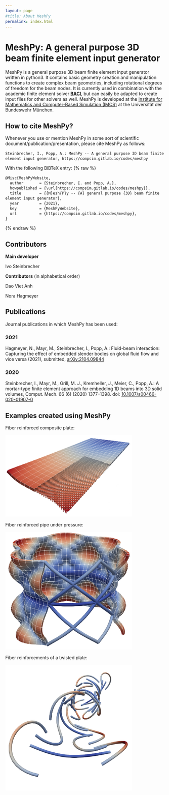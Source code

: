 ```yaml
---
layout: page
#title: About MeshPy
permalink: index.html
---
```



# MeshPy: A general purpose 3D beam finite element input generator

MeshPy is a general purpose 3D beam finite element input generator written in python3.
It contains basic geometry creation and manipulation functions to create complex beam geometries, including rotational degrees of freedom for the beam nodes.
It is currently used in combination with the academic finite element solver [**BACI**](https://baci.pages.gitlab.lrz.de/website), but can easily be adapted to create input files for other solvers as well.
MeshPy is developed at the [Institute for Mathematics and Computer-Based Simulation (IMCS)](https://www.unibw.de/imcs-en) at the Universität der Bundeswehr München.


## How to cite MeshPy?

Whenever you use or mention MeshPy in some sort of scientific document/publication/presentation, please cite MeshPy as follows:

```
Steinbrecher, I., Popp, A.: MeshPy -- A general purpose 3D beam finite element input generator, https://compsim.gitlab.io/codes/meshpy
```

With the following BiBTeX entry:
{% raw %}
```TeX
@Misc{MeshPyWebsite,
  author       = {Steinbrecher, I. and Popp, A.},
  howpublished = {\url{https://compsim.gitlab.io/codes/meshpy}},
  title        = {{M}esh{P}y -- {A} general purpose {3D} beam finite element input generator},
  year         = {2021},
  key          = {MeshPyWebsite},
  url          = {https://compsim.gitlab.io/codes/meshpy},
}
```
{% endraw %}


## Contributors

**Main developer**

Ivo Steinbrecher

**Contributors** (in alphabetical order)

Dao Viet Anh

Nora Hagmeyer


## Publications

Journal publications in which MeshPy has been used:

### 2021
Hagmeyer, N., Mayr, M., Steinbrecher, I., Popp, A.: Fluid-beam interaction: Capturing the effect of embedded slender bodies on global fluid flow and vice versa (2021), submitted, [arXiv:2104.09844](https://arxiv.org/abs/2104.09844)

### 2020
Steinbrecher, I., Mayr, M., Grill, M. J., Kremheller, J., Meier, C., Popp, A.: A mortar-type finite element approach for embedding 1D beams into 3D solid volumes, Comput. Mech. 66 (6) (2020) 1377–1398. doi: [10.1007/s00466-020-01907-0](https://doi.org/10.1007/s00466-020-01907-0)


## Examples created using MeshPy

Fiber reinforced composite plate:

<img src="figures/composite_plate.png" alt="drawing" width="400"/>

Fiber reinforced pipe under pressure:

<img src="figures/pressure_pipe.png" alt="drawing" width="400"/>

Fiber reinforcements of a twisted plate:

<img src="figures/twisted_plate.png" alt="drawing" width="400"/>
